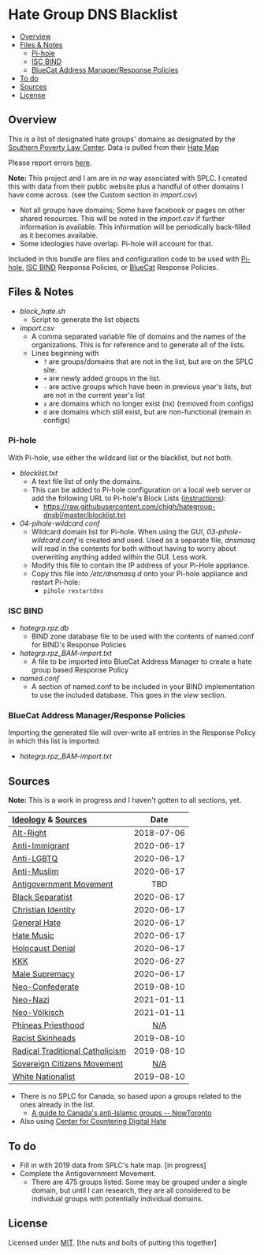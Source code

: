 # Hate Group DNS Blacklist

- [Overview](#overview)
- [Files & Notes](#files--notes)
	- [Pi-hole](#pi-hole)
	- [ISC BIND](#isc-bind)
	- [BlueCat Address Manager/Response Policies](#bluecat-address-managerresponse-policies)
- [To do](#to-do)
- [Sources](#sources)
- [License](#license)

## Overview
This is a list of designated hate groups' domains as designated by the [Southern Poverty Law Center](http://splcenter.org). Data is pulled from their [Hate Map](https://splcenter.org/hate-map)

Please report errors [here](https://github.com/chigh/hategroup-dnsbl/issues).

**Note:** This project and I am are in *no* way associated with SPLC. I created this with data from their public website plus a handful of other domains I have come across. (see the Custom section in *import.csv*)

- Not all groups have domains; Some have facebook or pages on other shared resources. This will be noted in the *import.csv* if further information is available. This information will be periodically back-filled as it becomes available.
- Some ideologies have overlap. Pi-hole will account for that. 

Included in this bundle are files and configuration code to be used with [Pi-hole](https://pi-hole.net), [ISC BIND](https://isc.org) Response Policies, or [BlueCat](https://bluecatnetworks.com) Response Policies.

## Files & Notes 
- *block_hate.sh*
	- Script to generate the list objects
- *import.csv*
	- A comma separated variable file of domains and the names of the organizations. This is for reference and to generate all of the lists.
    - Lines beginning with 
        - `?` are groups/domains that are not in the list, but are on the SPLC site.
        - `+` are newly added groups in the list.
        - `-` are active groups which have been in previous year's lists, but are not in the current year's list
        - `x` are domains which no longer exist (nx) (removed from configs)
        - `d` are domains which still exist, but are non-functional (remain in configs)

### Pi-hole
With Pi-hole, use either the wildcard list or the blacklist, but not both. 

- *blocklist.txt*
	- A text file list of only the domains.
	- This can be added to Pi-hole configuration on a local web server or add the following URL to Pi-hole's Block Lists ([instructions](https://github.com/pi-hole/pi-hole/wiki/Customising-sources-for-ad-lists)):
		- https://raw.githubusercontent.com/chigh/hategroup-dnsbl/master/blocklist.txt
- *04-pihole-wildcard.conf*
	- Wildcard domain list for Pi-hole. When using the GUI, *03-pihole-wildcard.conf* is created and used. Used as a separate file, *dnsmasq* will read in the contents for both without having to worry about overwriting anything added within the GUI. Less work.
    - Modify this file to contain the IP address of your Pi-Hole appliance.
	- Copy this file into */etc/dnsmasq.d* onto your Pi-hole appliance and restart Pi-hole: 
		- `pihole restartdns`

### ISC BIND
- *hategrp.rpz.db*
	- BIND zone database file to be used with the contents of named.conf for BIND's Response Policies
- *hategrp.rpz_BAM-import.txt*
	- A file to be imported into BlueCat Address Manager to create a hate group based Response Policy
- *named.conf*
	- A section of named.conf to be included in your BIND implementation to use the included database. This goes in the *view* section.

### BlueCat Address Manager/Response Policies
Importing the generated file will over-write all entries in the Response Policy in which this list is imported.

- *hategrp.rpz_BAM-import.txt*

## Sources 

**Note:** This is a work in progress and I haven't gotten to all sections, yet.

| [Ideology] & [Sources]            | Date     |
| :--                               | :--:     |
| [Alt-Right]                       |2018-07-06|
| [Anti-Immigrant]                  |2020-06-17|
| [Anti-LGBTQ]                      |2020-06-17|
| [Anti-Muslim]                     |2020-06-17|
| [Antigovernment Movement]         |TBD|
| [Black Separatist]  		        |2020-06-17|
| [Christian Identity] 		        |2020-06-17|
| [General Hate]                    |2020-06-17|
| [Hate Music]                      |2020-06-17|
| [Holocaust Denial]                |2020-06-17|
| [KKK]                             |2020-06-27|
| [Male Supremacy]                  |2020-06-17|
| [Neo-Confederate]                 |2019-08-10|
| [Neo-Nazi]                        |2021-01-11|
| [Neo-V&ouml;lkisch][neo-volkisch] |2021-01-11|
| [Phineas Priesthood]              |[N/A]|
| [Racist Skinheads]                |2019-08-10|
| [Radical Traditional Catholicism] |2019-08-10|
| [Sovereign Citizens Movement]     |[N/A]|
| [White Nationalist]               |2019-08-10|

- There is no SPLC for Canada, so based upon a groups related to the ones already in the list.
	- [A guide to Canada's anti-Islamic groups -- NowToronto](https://nowtoronto.com/news/canada-islamophobic-groups/)
- Also using [Center for Countering Digital Hate](https://counterhate.co.uk)


## To do

- Fill in with 2019 data from SPLC's hate map. [in progress]
- Complete the Antigovernment Movement.
	- There are 475 groups listed. Some may be grouped under a single domain, but until I can research, they are all considered to be individual groups with potentially individual domains.

## License
Licensed under [MIT](https://raw.githubusercontent.com/chigh/hategroup-dnsbl/master/LICENSE.md).
[the nuts and bolts of putting this together]

[N/A]:  # "No specific groups are listed or found for this ideology."
[next]: # "This is next on the list to be done."
[sources]: https://www.splcenter.org/fighting-hate
[ideology]: https://www.splcenter.org/fighting-hate/extremist-files/ideology
[alt-right]: https://www.splcenter.org/fighting-hate/extremist-files/ideology/alt-right
[anti-immigrant]: https://www.splcenter.org/fighting-hate/extremist-files/ideology/anti-immigrant
[anti-lgbtq]: https://www.splcenter.org/fighting-hate/extremist-files/ideology/anti-lgbt
[anti-muslim]: https://www.splcenter.org/fighting-hate/extremist-files/ideology/anti-muslim
[antigovernment movement]: https://www.splcenter.org/fighting-hate/extremist-files/ideology/antigovernment
[black separatist]: https://www.splcenter.org/fighting-hate/extremist-files/ideology/black-separatist
[christian identity]: https://www.splcenter.org/fighting-hate/extremist-files/ideology/christian-identity
[general hate]: https://www.splcenter.org/fighting-hate/extremist-files/ideology/general-hate
[hate music]: https://www.splcenter.org/fighting-hate/extremist-files/ideology/hate-music
[holocaust denial]: https://www.splcenter.org/fighting-hate/extremist-files/ideology/holocaust-denial
[kkk]: https://www.splcenter.org/fighting-hate/extremist-files/ideology/ku-klux-klan
[male supremacy]: https://www.splcenter.org/fighting-hate/extremist-files/ideology/male-supremacy
[neo-confederate]: https://www.splcenter.org/fighting-hate/extremist-files/ideology/neo-confederate
[neo-nazi]: https://www.splcenter.org/fighting-hate/extremist-files/ideology/neo-nazi
[neo-volkisch]: https://www.splcenter.org/fighting-hate/extremist-files/ideology/neo-volkisch
[phineas priesthood]: https://www.splcenter.org/fighting-hate/extremist-files/ideology/phineas-priesthood
[racist skinheads]: https://www.splcenter.org/fighting-hate/extremist-files/ideology/racist-skinhead
[radical traditional catholicism]: https://www.splcenter.org/fighting-hate/extremist-files/ideology/radical-traditional-catholicism
[sovereign citizens movement]: https://www.splcenter.org/fighting-hate/extremist-files/ideology/sovereign-citizens-movement
[white nationalist]: https://www.splcenter.org/fighting-hate/extremist-files/ideology/white-nationalist

